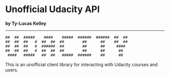 # Unofficial Udacity API

**by Ty-Lucas Kelley**

---

    ##  ##  #####    ####    #####  ######  ######  ##  ##
    ##  ##  ##   #  ##  ##  ##        ##      ##    ##  ## 
    ##  ##  ##   #  ######  ##        ##      ##     ####
    ##  ##  ##   #  ##  ##  ##        ##      ##      ##
     ####   #####   ##  ##   #####  ######    ##      ##

This is an unofficial client library for interacting with Udacity courses and users.
